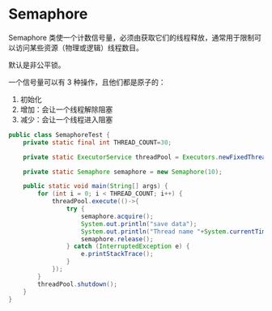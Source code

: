 # Semaphore

Semaphore 类使一个计数信号量，必须由获取它们的线程释放，通常用于限制可以访问某些资源（物理或逻辑）线程数目。

默认是非公平锁。

一个信号量可以有 3 种操作，且他们都是原子的：

1. 初始化
2. 增加：会让一个线程解除阻塞
3. 减少：会让一个线程进入阻塞



```java
public class SemaphoreTest {
    private static final int THREAD_COUNT=30;

    private static ExecutorService threadPool = Executors.newFixedThreadPool(THREAD_COUNT);

    private static Semaphore semaphore = new Semaphore(10);

    public static void main(String[] args) {
        for (int i = 0; i < THREAD_COUNT; i++) {
            threadPool.execute(()->{
                try {
                    semaphore.acquire();
                    System.out.println("save data");
                    System.out.println("Thread name "+System.currentTimeMillis());
                    semaphore.release();
                } catch (InterruptedException e) {
                    e.printStackTrace();
                }
            });
        }
        threadPool.shutdown();
    }
}
```

